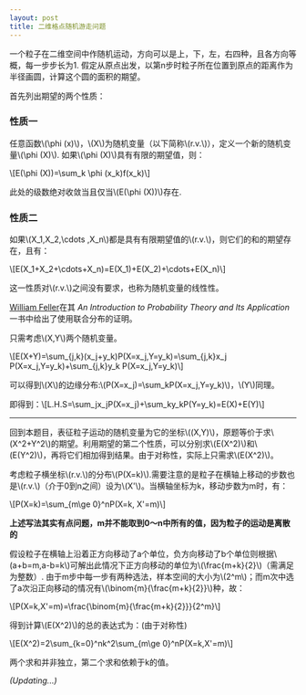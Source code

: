 ```yaml
---
layout: post
title: 二维格点随机游走问题
---
```


一个粒子在二维空间中作随机运动，方向可以是上，下，左，右四种，且各方向等概，每一步步长为1. 假定从原点出发，以第n步时粒子所在位置到原点的距离作为半径画圆，计算这个圆的面积的期望。

<!--more-->

首先列出期望的两个性质：

### 性质一

任意函数\\(\phi (x)\\)，\\(X\\)为随机变量（以下简称\\(r.v.\\)），定义一个新的随机变量\\(\\phi (X)\\). 如果\\(\\phi (X)\\)具有有限的期望值，则：

\\[E(\phi (X))=\sum_k \phi (x_k)f(x_k)\\]

此处的级数绝对收敛当且仅当\\(E(\phi (X))\\)存在.

### 性质二

如果\\(X_1,X_2,\cdots ,X_n\\)都是具有有限期望值的\\(r.v.\\)，则它们的和的期望存在，且有：

\\[E(X_1+X_2+\cdots+X_n)=E(X_1)+E(X_2)+\cdots+E(X_n)\\]

这一性质对\\(r.v.\\)之间没有要求，也称为随机变量的线性性。

[William Feller]()在其 *An Introduction to Probability Theory and Its Application* 一书中给出了使用联合分布的证明。

只需考虑\\(X,Y\\)两个随机变量。

\\[E(X+Y)=\sum_{j,k}(x_j+y_k)P(X=x_j,Y=y_k)=\sum_{j,k}x_j P(X=x_j,Y=y_k)+\sum_{j,k}y_k P(X=x_j,Y=y_k)\\]

可以得到\\(X\\)的边缘分布:\\(P(X=x_j)=\sum_kP(X=x_j,Y=y_k)\\)，\\(Y\\)同理。

即得到：\\[L.H.S=\sum_jx_jP(X=x_j)+\sum_ky_kP(Y=y_k)=E(X)+E(Y)\\]

--------------------

回到本题目，表征粒子运动的随机变量为它的坐标\\((X,Y)\\)，原题等价于求\\(X^2+Y^2\\)的期望。利用期望的第二个性质，可以分别求\\(E(X^2)\\)和\\(E(Y^2)\\)，再将它们相加得到结果。由于对称性，实际上只需求\\(E(X^2)\\)。

考虑粒子横坐标\\(r.v.\\)的分布\\(P(X=k)\\).需要注意的是粒子在横轴上移动的步数也是\\(r.v.\\)（介于0到n之间）设为\\(X'\\)。当横轴坐标为k，移动步数为m时，有：

\\[P(X=k)=\sum_{m\ge 0}^nP(X=k, X'=m)\\]

**上述写法其实有点问题，m并不能取到0～n中所有的值，因为粒子的运动是离散的**

假设粒子在横轴上沿着正方向移动了a个单位，负方向移动了b个单位则根据\\(a+b=m,a-b=k\\)可解出此情况下正方向移动的单位为\\(\frac{m+k}{2}\\)（需满足为整数）. 由于m步中每一步有两种选法，样本空间的大小为\\(2^m\\)；而m次中选了a次沿正向移动的情况有\\(\binom{m}{\frac{m+k}{2}}\\)种，故：

\\[P(X=k,X'=m)=\frac{\binom{m}{\frac{m+k}{2}}}{2^m}\\]

得到计算\\(E(X^2)\\)的总的表达式为：(由于对称性)

\\[E(X^2)=2\sum_{k=0}^nk^2\sum_{m\ge 0}^nP(X=k,X'=m)\\]

两个求和并非独立，第二个求和依赖于k的值。

*(Updating...)*

